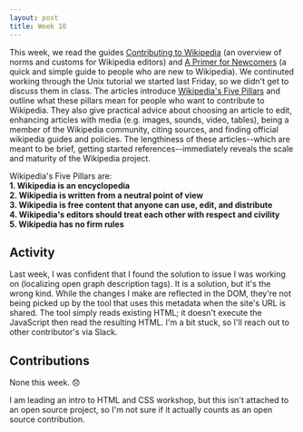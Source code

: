 ```yaml
---
layout: post
title: Week 10
---
```


This week, we read the guides [Contributing to Wikipedia](https://en.wikipedia.org/wiki/Wikipedia:Contributing_to_Wikipedia#Getting_started) (an overview of norms and customs for Wikipedia editors) and [A Primer for Newcomers](https://en.wikipedia.org/wiki/Wikipedia:A_primer_for_newcomers) (a quick and simple guide to people who are new to Wikipedia). We continuted working through the Unix tutorial we started last Friday, so we didn't get to discuss them in class. The articles introduce [Wikipedia's Five Pillars](https://en.wikipedia.org/wiki/Wikipedia:Five_pillars) and outline what these pillars mean for people who want to contribute to Wikipedia. They also give practical advice about choosing an article to edit, enhancing articles with media (e.g. images, sounds, video, tables), being a member of the Wikipedia community, citing sources, and finding official wikipedia guides and policies. The lengthiness of these articles--which are meant to be brief, getting started references--immediately reveals the scale and maturity of the Wikipedia project. 

Wikipedia's Five Pillars are: \
**1. Wikipedia is an encyclopedia** \
**2. Wikipedia is written from a neutral point of view** \
**3. Wikipedia is free content that anyone can use, edit, and distribute** \
**4. Wikipedia's editors should treat each other with respect and civility** \
**5. Wikipedia has no firm rules** 

## Activity
Last week, I was confident that I found the solution to issue I was working on (localizing open graph description tags). It is a solution, but it's the wrong kind. While the changes I make are reflected in the DOM, they're not being picked up by the tool that uses this metadata when the site's URL is shared. The tool simply reads existing HTML; it doesn't execute the JavaScript then read the resulting HTML. I'm a bit stuck, so I'll reach out to other contributor's via Slack.

## Contributions
None this week. 😞

I am leading an intro to HTML and CSS workshop, but this isn't attached to an open source project, so I'm not sure if it actually counts as an open source contribution. 
